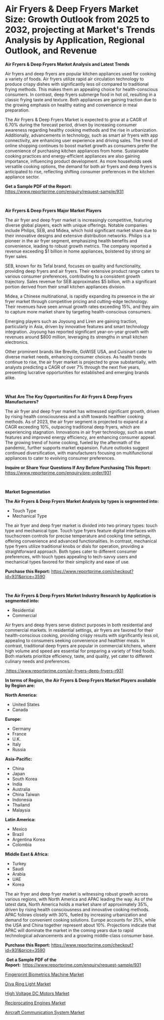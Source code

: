 <p><h1>Air Fryers & Deep Fryers Market Size: Growth Outlook from 2025 to 2032, projecting at Market's Trends Analysis by Application, Regional Outlook, and Revenue</h1></p><p><strong>Air Fryers & Deep Fryers Market Analysis and Latest Trends</strong></p>
<p><p>Air fryers and deep fryers are popular kitchen appliances used for cooking a variety of foods. Air fryers utilize rapid air circulation technology to produce crispy dishes with significantly less oil compared to traditional frying methods. This makes them an appealing choice for health-conscious consumers. In contrast, deep fryers submerge food in hot oil, resulting in a classic frying taste and texture. Both appliances are gaining traction due to the growing emphasis on healthy eating and convenience in meal preparation.</p><p>The Air Fryers & Deep Fryers Market is expected to grow at a CAGR of 6.70% during the forecast period, driven by increasing consumer awareness regarding healthy cooking methods and the rise in urbanization. Additionally, advancements in technology, such as smart air fryers with app connectivity, are enhancing user experience and driving sales. The trend of online shopping continues to boost market growth as consumers prefer the convenience of purchasing kitchen appliances from home. Sustainable cooking practices and energy-efficient appliances are also gaining importance, influencing product development. As more households seek versatile cooking options, the demand for both air fryers and deep fryers is anticipated to rise, reflecting shifting consumer preferences in the kitchen appliance sector.</p></p>
<p><strong>Get a Sample PDF of the Report:&nbsp;</strong> <a href="https://www.reportprime.com/enquiry/request-sample/931?utm_campaign=3518&utm_medium=2&utm_source=Github&utm_content=ia&utm_term=18032025&utm_id=air-fryers-deep-fryers">https://www.reportprime.com/enquiry/request-sample/931</a></p>
<p>&nbsp;</p>
<p><strong>Air Fryers & Deep Fryers Major Market Players</strong></p>
<p><p>The air fryer and deep fryer market is increasingly competitive, featuring diverse global players, each with unique offerings. Notable companies include Philips, SEB, and Midea, which hold significant market share due to their innovative designs and extensive distribution networks. Philips is a pioneer in the air fryer segment, emphasizing health benefits and convenience, leading to robust growth metrics. The company reported a revenue exceeding $1 billion in home appliances, bolstered by strong air fryer sales.</p><p>SEB, known for its Tefal brand, focuses on quality and functionality, providing deep fryers and air fryers. Their extensive product range caters to various consumer preferences, contributing to a consistent growth trajectory. Sales revenue for SEB approximates $5 billion, with a significant portion derived from their small kitchen appliances division.</p><p>Midea, a Chinese multinational, is rapidly expanding its presence in the air fryer market through competitive pricing and cutting-edge technology. Their revenues have seen annual growth rates exceeding 15%, and they aim to capture more market share by targeting health-conscious consumers.</p><p>Emerging players such as Joyoung and Liren are gaining traction, particularly in Asia, driven by innovative features and smart technology integration. Joyoung has reported significant year-on-year growth with revenues around $800 million, leveraging its strengths in small kitchen electronics.</p><p>Other prominent brands like Breville, GoWISE USA, and Cuisinart cater to diverse market needs, enhancing consumer choices. As health trends continue to rise, the air fryer market is projected to grow substantially, with analysts predicting a CAGR of over 7% through the next five years, presenting lucrative opportunities for established and emerging brands alike.</p></p>
<p>&nbsp;</p>
<p><strong>What Are The Key Opportunities For Air Fryers & Deep Fryers Manufacturers?</strong></p>
<p><p>The air fryer and deep fryer market has witnessed significant growth, driven by rising health consciousness and a shift towards healthier cooking methods. As of 2023, the air fryer segment is projected to expand at a CAGR exceeding 10%, outpacing traditional deep fryers, which are experiencing stagnation. Innovations in air fryer technology, such as smart features and improved energy efficiency, are enhancing consumer appeal. The growing trend of home cooking, fueled by the aftermath of the pandemic, further supports market expansion. Future outlooks suggest continued diversification, with manufacturers focusing on multifunctional appliances to cater to evolving consumer preferences.</p></p>
<p><strong>Inquire or Share Your Questions If Any Before Purchasing This Report:</strong> <a href="https://www.reportprime.com/enquiry/pre-order/931?utm_campaign=3518&utm_medium=2&utm_source=Github&utm_content=ia&utm_term=18032025&utm_id=air-fryers-deep-fryers">https://www.reportprime.com/enquiry/pre-order/931</a></p>
<p>&nbsp;</p>
<p><strong>Market Segmentation</strong></p>
<p><strong>The Air Fryers & Deep Fryers Market Analysis by types is segmented into:</strong></p>
<p><ul><li>Touch Type</li><li>Mechanical Type</li></ul></p>
<p><p>The air fryer and deep fryer market is divided into two primary types: touch type and mechanical type. Touch type fryers feature digital interfaces with touchscreen controls for precise temperature and cooking time settings, offering convenience and advanced functionalities. In contrast, mechanical type fryers utilize traditional knobs or dials for operation, providing a straightforward approach. Both types cater to different consumer preferences, with touch types appealing to tech-savvy users and mechanical types favored for their simplicity and ease of use.</p></p>
<p><strong>Purchase this Report:&nbsp;</strong><a href="https://www.reportprime.com/checkout?id=931&price=3590&utm_campaign=3518&utm_medium=2&utm_source=Github&utm_content=ia&utm_term=18032025&utm_id=air-fryers-deep-fryers">https://www.reportprime.com/checkout?id=931&price=3590</a></p>
<p>&nbsp;</p>
<p><strong>The Air Fryers & Deep Fryers Market Industry Research by Application is segmented into:</strong></p>
<p><ul><li>Residential</li><li>Commercial</li></ul></p>
<p><p>Air fryers and deep fryers serve distinct purposes in both residential and commercial markets. In residential settings, air fryers are favored for their health-conscious cooking, providing crispy results with significantly less oil, appealing to consumers seeking convenience and healthier meals. In contrast, traditional deep fryers are popular in commercial kitchens, where high volume and speed are essential for preparing a variety of fried foods. Both markets prioritize efficiency, taste, and quality, yet cater to different culinary needs and preferences.</p></p>
<p><a href="https://www.reportprime.com/air-fryers-deep-fryers-r931?utm_campaign=3518&utm_medium=2&utm_source=Github&utm_content=ia&utm_term=18032025&utm_id=air-fryers-deep-fryers">&nbsp;https://www.reportprime.com/air-fryers-deep-fryers-r931</a></p>
<p><strong>In terms of Region, the Air Fryers & Deep Fryers Market Players available by Region are:</strong></p>
<p>
    <p> <strong> North America: </strong>
        <ul>
            <li>United States</li>
            <li>Canada</li>
        </ul>
        </p> 
    <p> <strong> Europe: </strong>
        <ul>
            <li>Germany</li>
            <li>France</li>
            <li>U.K.</li>
            <li>Italy</li>
            <li>Russia</li>
        </ul>
        </p> 
    <p> <strong> Asia-Pacific: </strong>
        <ul>
            <li>China</li>
            <li>Japan</li>
            <li>South Korea</li>
            <li>India</li>
            <li>Australia</li>
            <li>China Taiwan</li>
            <li>Indonesia</li>
            <li>Thailand</li>
            <li>Malaysia</li>
        </ul>
        </p> 
    <p> <strong> Latin America: </strong>
        <ul>
            <li>Mexico</li>
            <li>Brazil</li>
            <li>Argentina Korea</li>
            <li>Colombia</li>
        </ul>
        </p> 
    <p> <strong> Middle East & Africa: </strong>
        <ul>
            <li>Turkey</li>
            <li>Saudi</li>
            <li>Arabia</li>
            <li>UAE</li>
            <li>Korea</li>
        </ul>
    </p>
    </p>
<p><p>The air fryer and deep fryer market is witnessing robust growth across various regions, with North America and APAC leading the way. As of the latest data, North America holds a market share of approximately 35%, driven by rising health consciousness and innovative cooking methods. APAC follows closely with 30%, fueled by increasing urbanization and demand for convenient cooking solutions. Europe accounts for 25%, while the USA and China together represent about 10%. Projections indicate that APAC will dominate the market in the coming years due to rapid technological advancements and a growing middle-class consumer base.</p></p>
<p><strong>Purchase this Report: </strong><a href="https://www.reportprime.com/checkout?id=931&price=3590&utm_campaign=3518&utm_medium=2&utm_source=Github&utm_content=ia&utm_term=18032025&utm_id=air-fryers-deep-fryers">https://www.reportprime.com/checkout?id=931&price=3590</a></p>
<p>&nbsp;<strong>Get a Sample PDF of the Report:&nbsp;&nbsp;</strong><a href="https://www.reportprime.com/enquiry/request-sample/931?utm_campaign=3518&utm_medium=2&utm_source=Github&utm_content=ia&utm_term=18032025&utm_id=air-fryers-deep-fryers">https://www.reportprime.com/enquiry/request-sample/931</a></p>
<p><strong></strong></p>
<p><p><a href="https://www.linkedin.com/pulse/fingerprint-biometrics-machine-market-size-share-analysis-4ptof?utm_campaign=3518&utm_medium=2&utm_source=Github&utm_content=ia&utm_term=18032025&utm_id=air-fryers-deep-fryers">Fingerprint Biometrics Machine Market</a></p><p><a href="https://github.com/herakterroem/Market-Research-Report-List-1/blob/main/diva-ring-light-market.md?utm_campaign=3518&utm_medium=2&utm_source=Github&utm_content=ia&utm_term=18032025&utm_id=air-fryers-deep-fryers">Diva Ring Light Market</a></p><p><a href="https://www.linkedin.com/pulse/in-depth-analysis-size-high-voltage-dc-motors-market-its-npbef?utm_campaign=3518&utm_medium=2&utm_source=Github&utm_content=ia&utm_term=18032025&utm_id=air-fryers-deep-fryers">High Voltage DC Motors Market</a></p><p><a href="https://www.linkedin.com/pulse/comprehensive-reciprocating-engines-report-industry-analysis-w6wgf?utm_campaign=3518&utm_medium=2&utm_source=Github&utm_content=ia&utm_term=18032025&utm_id=air-fryers-deep-fryers">Reciprocating Engines Market</a></p><p><a href="https://www.linkedin.com/pulse/market-analysis-aircraft-communication-system-markets-k9yhf?utm_campaign=3518&utm_medium=2&utm_source=Github&utm_content=ia&utm_term=18032025&utm_id=air-fryers-deep-fryers">Aircraft Communication System Market</a></p></p>